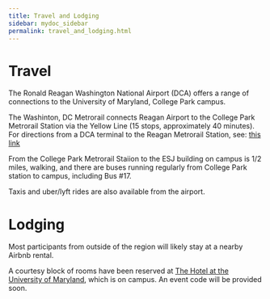 ```yaml
---
title: Travel and Lodging
sidebar: mydoc_sidebar
permalink: travel_and_lodging.html
---
```



# Travel

The Ronald Reagan Washington National Airport (DCA) offers a range of connections to the University of Maryland, College Park campus.

The Washinton, DC Metrorail connects Reagan Airport to the College Park Metrorail Station via the Yellow Line (15 stops, approximately 40 minutes). For directions from a DCA terminal to the Reagan Metrorail Station, see: [this link](https://www.flyreagan.com/dca/metrorail-station)

From the College Park Metrorail Staiion to the ESJ building on campus is 1/2 miles, walking, and there are buses running regularly from College Park station to campus, including Bus #17.

Taxis and uber/lyft rides are also available from the airport. 

# Lodging

Most participants from outside of the region will likely stay at a nearby Airbnb rental.

A courtesy block of rooms have been reserved at [The Hotel at the University of Maryland](https://www.thehotelumd.com/), which is on campus. An event code will be provided soon. 

